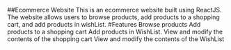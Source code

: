##Ecommerce Website
This is an ecommerce website built using ReactJS. The website allows users to browse  products, add products to a shopping cart, and add products in wishList.
#Features
Browse products 
Add products to a shopping cart
Add products in WishList.
View and modify the contents of the shopping cart
View and modify the contents of the WishList
